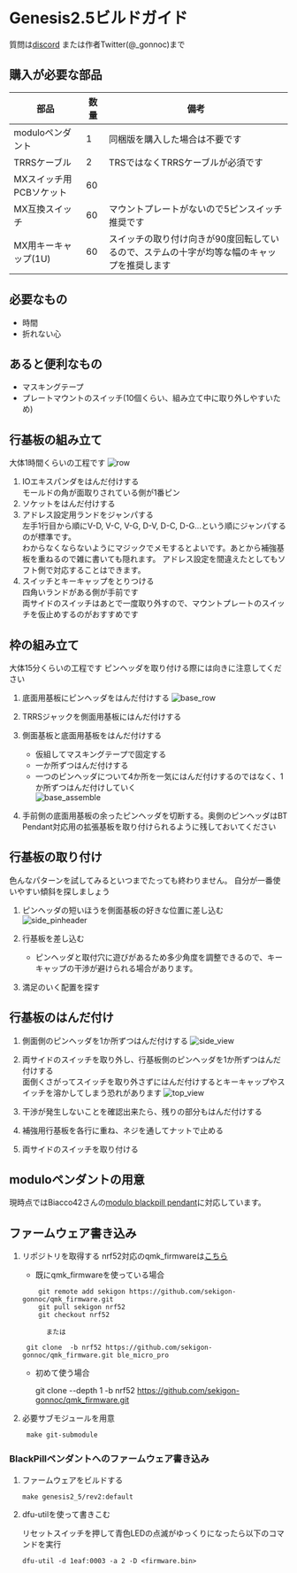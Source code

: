 # Genesis2.5ビルドガイド	
質問は[discord](https://discordapp.com/invite/zXCss8T) または作者Twitter(@_gonnoc)まで

## 購入が必要な部品

|部品|数量|備考|
|---|---|---|
|moduloペンダント|1|同梱版を購入した場合は不要です|
|TRRSケーブル|2|TRSではなくTRRSケーブルが必須です|
|MXスイッチ用PCBソケット|60||
|MX互換スイッチ|60|マウントプレートがないので5ピンスイッチ推奨です|
|MX用キーキャップ(1U)|60|スイッチの取り付け向きが90度回転しているので、ステムの十字が均等な幅のキャップを推奨します|

## 必要なもの
- 時間
- 折れない心

## あると便利なもの
- マスキングテープ
- プレートマウントのスイッチ(10個くらい、組み立て中に取り外しやすいため)

## 行基板の組み立て
大体1時間くらいの工程です
![row](https://user-images.githubusercontent.com/43873124/57151899-08a25f80-6e0d-11e9-98ee-3e33569ddc3a.JPG)
1. IOエキスパンダをはんだ付けする  
 モールドの角が面取りされている側が1番ピン
1. ソケットをはんだ付けする
1. アドレス設定用ランドをジャンパする  
 左手1行目から順にV-D, V-C, V-G, D-V, D-C, D-G...という順にジャンパするのが標準です。  
 わからなくならないようにマジックでメモするとよいです。あとから補強基板を重ねるので雑に書いても隠れます。
 アドレス設定を間違えたとしてもソフト側で対応することはできます。
1. スイッチとキーキャップをとりつける  
  四角いランドがある側が手前です  
  両サイドのスイッチはあとで一度取り外すので、マウントプレートのスイッチを仮止めするのがおすすめです  

## 枠の組み立て
大体15分くらいの工程です
  ピンヘッダを取り付ける際には向きに注意してください
1. 底面用基板にピンヘッダをはんだ付けする
   ![base_row](https://user-images.githubusercontent.com/43873124/57151996-3e474880-6e0d-11e9-8d68-8953591b07fb.JPG)
1. TRRSジャックを側面用基板にはんだ付けする
1. 側面基板と底面用基板をはんだ付けする
	- 仮組してマスキングテープで固定する
	- 一か所ずつはんだ付けする  
	- 一つのピンヘッダについて4か所を一気にはんだ付けするのではなく、1か所ずつはんだ付けしていく  
	![base_assemble](https://user-images.githubusercontent.com/43873124/57152257-e230f400-6e0d-11e9-9121-0b0c8140fe59.JPG)


1. 手前側の底面用基板の余ったピンヘッダを切断する。奥側のピンヘッダはBT Pendant対応用の拡張基板を取り付けられるように残しておいてください

## 行基板の取り付け
色んなパターンを試してみるといつまでたっても終わりません。
自分が一番使いやすい傾斜を探しましょう
1. ピンヘッダの短いほうを側面基板の好きな位置に差し込む
	  ![side_pinheader](https://user-images.githubusercontent.com/43873124/57152299-05f43a00-6e0e-11e9-93da-8a844fd78313.JPG)

1. 行基板を差し込む  
	  -  ピンヘッダと取付穴に遊びがあるため多少角度を調整できるので、キーキャップの干渉が避けられる場合があります。
1. 満足のいく配置を探す  

## 行基板のはんだ付け
1. 側面側のピンヘッダを1か所ずつはんだ付けする
  ![side_view](https://user-images.githubusercontent.com/43873124/57152407-6be0c180-6e0e-11e9-9ec1-09e53e0178bd.JPG)

1. 両サイドのスイッチを取り外し、行基板側のピンヘッダを1か所ずつはんだ付けする  
 面倒くさがってスイッチを取り外さずにはんだ付けするとキーキャップやスイッチを溶かしてしまう恐れがあります
  ![top_view](https://user-images.githubusercontent.com/43873124/57152468-8c108080-6e0e-11e9-8534-d335f8a29432.JPG)
  
1. 干渉が発生しないことを確認出来たら、残りの部分もはんだ付けする
1. 補強用行基板を各行に重ね、ネジを通してナットで止める
1. 両サイドのスイッチを取り付ける

## moduloペンダントの用意
現時点ではBiacco42さんの[modulo blackpill pendant](https://github.com/Biacco42/modulo-ergo42#modulo-black-pill-pendant-beta)に対応しています。

## ファームウェア書き込み

1. リポジトリを取得する
  nrf52対応のqmk_firmwareは[こちら](https://github.com/sekigon-gonnoc/qmk_firmware/tree/nrf52)

	- 既にqmk_firmwareを使っている場合
	```
        git remote add sekigon https://github.com/sekigon-gonnoc/qmk_firmware.git
        git pull sekigon nrf52
        git checkout nrf52
	```
	
	 	　　　または
	 
		git clone  -b nrf52 https://github.com/sekigon-gonnoc/qmk_firmware.git ble_micro_pro
	  
	- 初めて使う場合

        git clone --depth 1 -b nrf52 https://github.com/sekigon-gonnoc/qmk_firmware.git

1. 必要サブモジュールを用意

		make git-submodule


### BlackPillペンダントへのファームウェア書き込み

1. ファームウェアをビルドする

    ```
    make genesis2_5/rev2:default
    ```

1. dfu-utilを使って書きこむ

	  リセットスイッチを押して青色LEDの点滅がゆっくりになったら以下のコマンドを実行

    ```
    dfu-util -d 1eaf:0003 -a 2 -D <firmware.bin>
    ```
